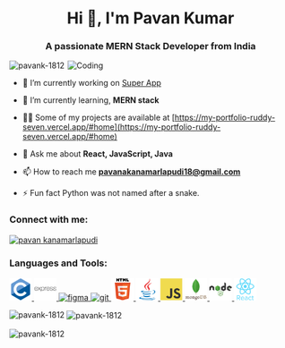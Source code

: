 <h1 align="center">Hi 👋, I'm Pavan Kumar</h1>
<h3 align="center">A passionate MERN Stack Developer from India</h3>
<img align="right" width="400px" alt="Coding" src="https://cdn.dribbble.com/users/1162077/screenshots/3848914/media/7ed7d5ca074b48b328150e5a231e8d1f.gif" >

<p align="left"> <img src="https://komarev.com/ghpvc/?username=pavank-1812&label=Profile%20views&color=0e75b6&style=flat" alt="pavank-1812" /> </p>

- 🔭 I’m currently working on [Super App](https://github.com/Pavank-1812/SuperApp)

- 🌱 I’m currently learning, **MERN stack**

- 👨‍💻 Some of my projects are available at [https://my-portfolio-ruddy-seven.vercel.app/#home](https://my-portfolio-ruddy-seven.vercel.app/#home)

- 💬 Ask me about **React, JavaScript, Java**

- 📫 How to reach me **pavanakanamarlapudi18@gmail.com**

- ⚡ Fun fact Python was not named after a snake.

<h3 align="left">Connect with me:</h3>
<p align="left">
<a href="https://linkedin.com/in/pavan kanamarlapudi" target="blank"><img align="center" src="https://raw.githubusercontent.com/rahuldkjain/github-profile-readme-generator/master/src/images/icons/Social/linked-in-alt.svg" alt="pavan kanamarlapudi" height="30" width="40" /></a>
</p>

<h3 align="left">Languages and Tools:</h3>
<p align="left"> <a href="https://www.cprogramming.com/" target="_blank" rel="noreferrer"> <img src="https://raw.githubusercontent.com/devicons/devicon/master/icons/c/c-original.svg" alt="c" width="40" height="40"/> </a> <a href="https://expressjs.com" target="_blank" rel="noreferrer"> <img src="https://raw.githubusercontent.com/devicons/devicon/master/icons/express/express-original-wordmark.svg" alt="express" width="40" height="40"/> </a> <a href="https://www.figma.com/" target="_blank" rel="noreferrer"> <img src="https://www.vectorlogo.zone/logos/figma/figma-icon.svg" alt="figma" width="40" height="40"/> </a> <a href="https://git-scm.com/" target="_blank" rel="noreferrer"> <img src="https://www.vectorlogo.zone/logos/git-scm/git-scm-icon.svg" alt="git" width="40" height="40"/> </a> <a href="https://www.w3.org/html/" target="_blank" rel="noreferrer"> <img src="https://raw.githubusercontent.com/devicons/devicon/master/icons/html5/html5-original-wordmark.svg" alt="html5" width="40" height="40"/> </a> <a href="https://www.java.com" target="_blank" rel="noreferrer"> <img src="https://raw.githubusercontent.com/devicons/devicon/master/icons/java/java-original.svg" alt="java" width="40" height="40"/> </a> <a href="https://developer.mozilla.org/en-US/docs/Web/JavaScript" target="_blank" rel="noreferrer"> <img src="https://raw.githubusercontent.com/devicons/devicon/master/icons/javascript/javascript-original.svg" alt="javascript" width="40" height="40"/> </a> <a href="https://www.mongodb.com/" target="_blank" rel="noreferrer"> <img src="https://raw.githubusercontent.com/devicons/devicon/master/icons/mongodb/mongodb-original-wordmark.svg" alt="mongodb" width="40" height="40"/> </a> <a href="https://nodejs.org" target="_blank" rel="noreferrer"> <img src="https://raw.githubusercontent.com/devicons/devicon/master/icons/nodejs/nodejs-original-wordmark.svg" alt="nodejs" width="40" height="40"/> </a> <a href="https://reactjs.org/" target="_blank" rel="noreferrer"> <img src="https://raw.githubusercontent.com/devicons/devicon/master/icons/react/react-original-wordmark.svg" alt="react" width="40" height="40"/> </a> </p>

<p><img align="left" src="https://github-readme-stats.vercel.app/api/top-langs?username=pavank-1812&show_icons=true&locale=en&layout=compact" alt="pavank-1812" /></p>

<p>&nbsp;<img align="center" src="https://github-readme-stats.vercel.app/api?username=pavank-1812&show_icons=true&locale=en" alt="pavank-1812" /></p>

<p><img align="center" src="https://github-readme-streak-stats.herokuapp.com/?user=pavank-1812&" alt="pavank-1812" /></p>
